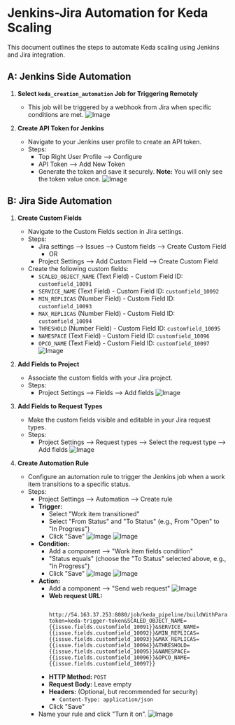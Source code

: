 # Jenkins-Jira Automation for Keda Scaling

This document outlines the steps to automate Keda scaling using Jenkins and Jira integration.

## A: Jenkins Side Automation

1.  **Select `keda_creation_automation` Job for Triggering Remotely**

    *   This job will be triggered by a webhook from Jira when specific conditions are met.
![Image](https://github.com/user-attachments/assets/95bf0fae-8ceb-4e34-b76e-d294fa04a99c)

2.  **Create API Token for Jenkins**

    *   Navigate to your Jenkins user profile to create an API token.
    *   Steps:
        *   Top Right User Profile --> Configure
        *   API Token --> Add New Token
        *   Generate the token and save it securely.  **Note:** You will only see the token value once.
![Image](https://github.com/user-attachments/assets/fe30524a-5cb0-486e-9669-0cbf7a4349d3)

## B: Jira Side Automation

1.  **Create Custom Fields**

    *   Navigate to the Custom Fields section in Jira settings.
    *   Steps:
        *   Jira settings --> Issues --> Custom fields --> Create Custom Field
            *   OR
        *   Project Settings --> Add Custom Field --> Create Custom Field
    *   Create the following custom fields:
        *   `SCALED_OBJECT_NAME` (Text Field) - Custom Field ID: `customfield_10091`
        *   `SERVICE_NAME` (Text Field) - Custom Field ID: `customfield_10092`
        *   `MIN_REPLICAS` (Number Field) - Custom Field ID: `customfield_10093`
        *   `MAX_REPLICAS` (Number Field) - Custom Field ID: `customfield_10094`
        *   `THRESHOLD` (Number Field) - Custom Field ID: `customfield_10095`
        *   `NAMESPACE` (Text Field) - Custom Field ID: `customfield_10096`
        *   `OPCO_NAME` (Text Field) - Custom Field ID: `customfield_10097`
![Image](https://github.com/user-attachments/assets/bf1172ae-9bb0-46ac-a141-12ed0bd226f6)
2.  **Add Fields to Project**

    *   Associate the custom fields with your Jira project.
    *   Steps:
        *   Project Settings --> Fields --> Add fields
![Image](https://github.com/user-attachments/assets/0244a7e5-d4da-406e-b148-dd8d74a57c65)

3.  **Add Fields to Request Types**

    *   Make the custom fields visible and editable in your Jira request types.
    *   Steps:
        *   Project Settings --> Request types --> Select the request type --> Add fields
![Image](https://github.com/user-attachments/assets/3ea6ddd0-5540-403b-9fc2-260b13e6b6b1)

4.  **Create Automation Rule**

    *   Configure an automation rule to trigger the Jenkins job when a work item transitions to a specific status.
    *   Steps:
        *   Project Settings --> Automation --> Create rule
        *   **Trigger:**
            *   Select "Work item transitioned"
            *   Select "From Status" and "To Status" (e.g., From "Open" to "In Progress")
            *   Click "Save"
![Image](https://github.com/user-attachments/assets/5bf71226-796c-4a70-8a9e-f6355d789071)
![Image](https://github.com/user-attachments/assets/0f784505-07ef-4815-ba7b-fcb966b753af)
        *   **Condition:**
            *   Add a component --> "Work item fields condition"
            *   "Status equals" (choose the "To Status" selected above, e.g., "In Progress")
            *   Click "Save"
![Image](https://github.com/user-attachments/assets/aaee9706-4b61-48fd-b427-aee9cac4d757)
![Image](https://github.com/user-attachments/assets/cec2c2a4-f63a-47e3-8123-223b6299ba20)
        *   **Action:**
            *   Add a component --> "Send web request"
![Image](https://github.com/user-attachments/assets/0aa6bd34-bb96-499b-a17a-77013cf7f353)
            *   **Web request URL:**
                ```

                http://54.163.37.253:8080/job/keda_pipeline/buildWithParameters?token=keda-trigger-token&SCALED_OBJECT_NAME={{issue.fields.customfield_10091}}&SERVICE_NAME={{issue.fields.customfield_10092}}&MIN_REPLICAS={{issue.fields.customfield_10093}}&MAX_REPLICAS={{issue.fields.customfield_10094}}&THRESHOLD={{issue.fields.customfield_10095}}&NAMESPACE={{issue.fields.customfield_10096}}&OPCO_NAME={{issue.fields.customfield_10097}}
                ```
            *   **HTTP Method:** `POST`
            *   **Request Body:**  Leave empty
            *   **Headers:** (Optional, but recommended for security)
                *   `Content-Type: application/json`
            *   Click "Save"
        *   Name your rule and click "Turn it on".
![Image](https://github.com/user-attachments/assets/8564af70-017f-45ad-9f4f-9006df3d9e9d)


